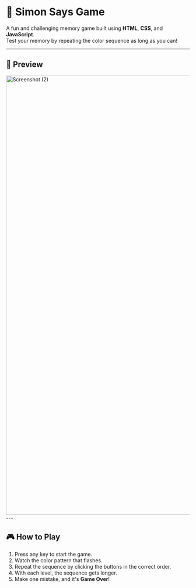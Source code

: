 # 🧠 Simon Says Game

A fun and challenging memory game built using **HTML**, **CSS**, and **JavaScript**.  
Test your memory by repeating the color sequence as long as you can!

---
## 📸 Preview
<img width="1920" height="1200" alt="Screenshot (2)" src="https://github.com/user-attachments/assets/b5f9f13e-4cd3-4a1f-b5b6-63a102c43864" />
---

## 🎮 How to Play

1. Press any key to start the game.
2. Watch the color pattern that flashes.
3. Repeat the sequence by clicking the buttons in the correct order.
4. With each level, the sequence gets longer.
5. Make one mistake, and it's **Game Over**!
